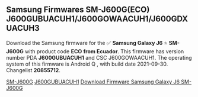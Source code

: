 <h2>Samsung Firmwares SM-J600G(ECO) J600GUBUACUH1/J600GOWAACUH1/J600GDXUACUH3</h2>
Download the Samsung firmware for the ✅ <strong>Samsung Galaxy J6 </strong> ⭐ <strong>SM-J600G</strong> with product code <strong>ECO</strong> <strong> from Ecuador</strong>. This firmware has version number PDA <strong>J600GUBUACUH1</strong> and CSC J600GOWAACUH1. The operating system of this firmware is Android Q , with build date 2021-09-30. Changelist <strong>20855712</strong>.


[SM-J600G](https://samfirm.shop/samsung/model/SM-J600G)
[J600GUBUACUH1](https://samfirm.shop/samsung/pda/J600GUBUACUH1)
[Download Firmware Samsung Galaxy J6 SM-J600G](https://samfirm.shop/samsung/firmware/461454)
